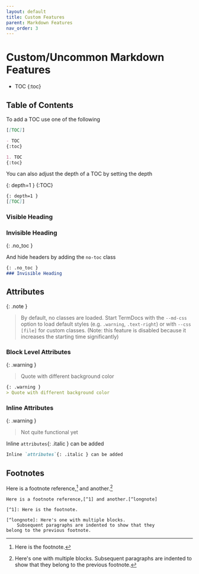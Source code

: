 ```yaml
---
layout: default
title: Custom Features
parent: Markdown Features
nav_order: 3
---
```


# Custom/Uncommon Markdown Features

- TOC
{:toc}

## Table of Contents

To add a TOC use one of the following 

```markdown
[[TOC]]

- TOC
{:toc}

1. TOC
{:toc}
```

You can also adjust the depth of a TOC by setting the depth

{: depth=1 }
{:TOC}

```markdown
{: depth=1 }
[[TOC]]
```

### Visible Heading

### Invisible Heading
{: .no_toc }

And hide headers by adding the `no-toc` class

```markdown
{: .no_toc }
### Invisible Heading
```

## Attributes

{: .note }
> By default, no classes are loaded.
> Start TermDocs with the `--md-css` option to load default styles (e.g. `.warning`, `.text-right`)
> or with `--css [file]` for custom classes.
> (Note: this feature is disabled because it increases the starting time significantly)

### Block Level Attributes

{: .warning }
> Quote with different background color

```markdown
{: .warning }
> Quote with different background color
```

### Inline Attributes

{: .warning }
> Not quite functional yet

Inline `attributes`{: .italic } can be added

```markdown
Inline `attributes`{: .italic } can be added
```

## Footnotes

Here is a footnote reference,[^1] and another.[^longnote]

[^1]: Here is the footnote.

[^longnote]: Here's one with multiple blocks.
    Subsequent paragraphs are indented to show that they
belong to the previous footnote.

```
Here is a footnote reference,[^1] and another.[^longnote]

[^1]: Here is the footnote.

[^longnote]: Here's one with multiple blocks.
    Subsequent paragraphs are indented to show that they
belong to the previous footnote.
```
